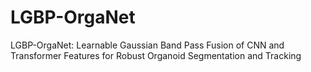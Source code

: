 # LGBP-OrgaNet
LGBP-OrgaNet: Learnable Gaussian Band Pass Fusion of CNN and Transformer Features for Robust Organoid Segmentation and Tracking
